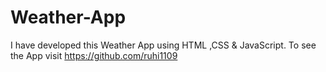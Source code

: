 # Weather-App
I have developed this Weather App using HTML ,CSS &amp; JavaScript. To see the App visit https://github.com/ruhi1109
